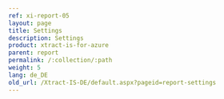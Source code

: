 ```yaml
---
ref: xi-report-05
layout: page
title: Settings
description: Settings
product: xtract-is-for-azure
parent: report
permalink: /:collection/:path
weight: 5
lang: de_DE
old_url: /Xtract-IS-DE/default.aspx?pageid=report-settings
---
```

